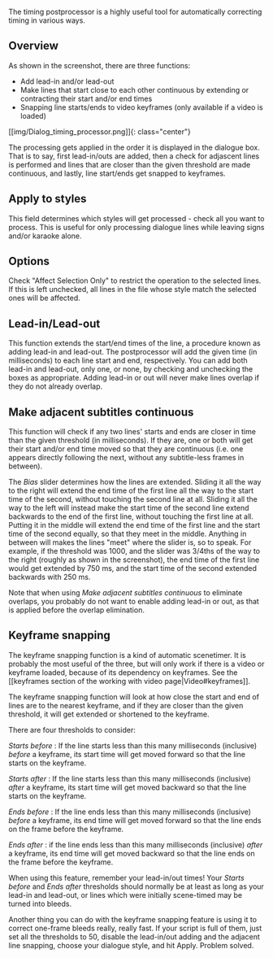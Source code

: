 
The timing postprocessor is a highly useful tool for automatically correcting
timing in various ways.

## Overview  ##
As shown in the screenshot, there are three functions:

* Add lead-in and/or lead-out
* Make lines that start close to each other continuous by extending or
    contracting their start and/or end times
* Snapping line starts/ends to video keyframes (only available if a video is
    loaded)

[[img/Dialog_timing_processor.png]]{: class="center"}

The processing gets applied in the order it is displayed in the dialogue box.
That is to say, first lead-in/outs are added, then a check for adjascent lines
is performed and lines that are closer than the given threshold are made
continuous, and lastly, line start/ends get snapped to keyframes.

## Apply to styles  ##
This field determines which styles will get processed - check all you want to
process. This is useful for only processing dialogue lines while leaving signs
and/or karaoke alone.

## Options  ##
Check "Affect Selection Only" to restrict the operation to the selected lines.
If this is left unchecked, all lines in the file whose style match the selected
ones will be affected.

## Lead-in/Lead-out  ##
This function extends the start/end times of the line, a procedure known as
adding lead-in and lead-out. The postprocessor will add the given time (in
milliseconds) to each line start and end, respectively. You can add both
lead-in and lead-out, only one, or none, by checking and unchecking the boxes
as appropriate. Adding lead-in or out will never make lines overlap if they do
not already overlap.

## Make adjacent subtitles continuous  ##
This function will check if any two lines' starts and ends are closer in time
than the given threshold (in milliseconds). If they are, one or both will get
their start and/or end time moved so that they are continuous (i.e. one appears
directly following the next, without any subtitle-less frames in between).

The _Bias_ slider determines how the lines are extended. Sliding it all the way
to the right will extend the end time of the first line all the way to the
start time of the second, without touching the second line at all. Sliding it
all the way to the left will instead make the start time of the second line
extend backwards to the end of the first line, without touching the first line
at all. Putting it in the middle will extend the end time of the first line and
the start time of the second equally, so that they meet in the middle. Anything
in between will makes the lines "meet" where the slider is, so to speak. For
example, if the threshold was 1000, and the slider was 3/4ths of the way to the
right (roughly as shown in the screenshot), the end time of the first line
would get extended by 750 ms, and the start time of the second extended
backwards with 250 ms.

Note that when using *Make adjacent subtitles continuous* to eliminate
overlaps, you probably do not want to enable adding lead-in or out, as that is
applied before the overlap elimination.

## Keyframe snapping  ##
The keyframe snapping function is a kind of automatic scenetimer. It is
probably the most useful of the three, but will only work if there is a video
or keyframe loaded, because of its dependency on keyframes. See the [[keyframes
section of the working with video page|Video#keyframes]].

The keyframe snapping function will look at how close the start and end of
lines are to the nearest keyframe, and if they are closer than the given
threshold, it will get extended or shortened to the keyframe.

There are four thresholds to consider:

*Starts before*
: If the line starts less than this many milliseconds (inclusive) _before_ a
    keyframe, its start time will get moved forward so that the line starts on
    the keyframe.

*Starts after*
: If the line starts less than this many milliseconds (inclusive) _after_ a
    keyframe, its start time will get moved backward so that the line starts on
    the keyframe.

*Ends before*
: If the line ends less than this many milliseconds (inclusive) _before_ a
    keyframe, its end time will get moved forward so that the line ends on the
    frame before the keyframe.

*Ends after*
: if the line ends less than this many milliseconds (inclusive) _after_ a
    keyframe, its end time will get moved backward so that the line ends on the
    frame before the keyframe.

When using this feature, remember your lead-in/out times! Your *Starts before*
and *Ends after* thresholds should normally be at least as long as your lead-in
and lead-out, or lines which were initially scene-timed may be turned into
bleeds.

Another thing you can do with the keyframe snapping feature is using it to
correct one-frame bleeds really, really fast. If your script is full of them,
just set all the thresholds to 50, disable the lead-in/out adding and the
adjacent line snapping, choose your dialogue style, and hit Apply. Problem
solved.

